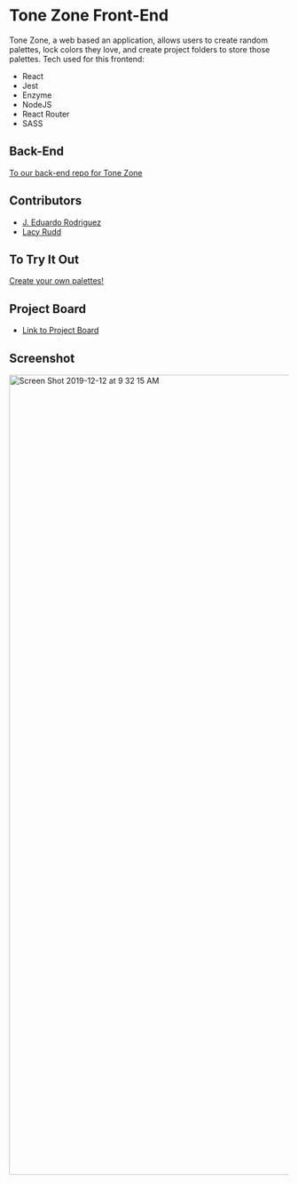 # Tone Zone Front-End 

Tone Zone, a web based an application, allows users to create random palettes, lock colors they love, and create project folders to store those palettes. Tech used for this frontend:
* React
* Jest
* Enzyme
* NodeJS
* React Router
* SASS

## Back-End
[To our back-end repo for Tone Zone](https://github.com/JEduardoRJx/palette-picker-backend)

## Contributors
- [J. Eduardo Rodriguez](https://github.com/JEduardoRJx)
- [Lacy Rudd](https://github.com/dawnlunacy)

## To Try It Out
[Create your own palettes!](https://tone-zone.herokuapp.com/)

## Project Board
- [Link to Project Board](https://github.com/users/JEduardoRJx/projects/1)


## Screenshot
<img width="1440" alt="Screen Shot 2019-12-12 at 9 32 15 AM" src="https://user-images.githubusercontent.com/48504854/70730528-601d7d80-1cc2-11ea-8816-8483ff83b8cf.png">
